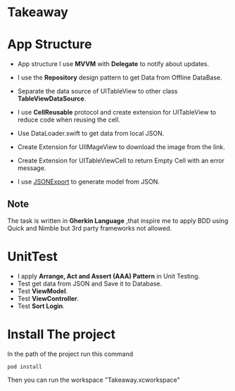 # Takeaway 
# App Structure
 
* App structure I use **MVVM** with **Delegate** to notify about updates.

* I use the **Repository** design pattern to get Data from Offline DataBase.

* Separate the data source of UITableView to other class **TableViewDataSource**.

* I use **CellReusable** protocol and create  extension for UITableView to reduce code when reusing the cell.

* Use DataLoader.swift to get data from local JSON.

* Create Extension for UIIMageView to download the image from the link.

* Create Extension for UITableViewCell to return Empty Cell with an error message.

* I use [JSONExport](https://github.com/Ahmed-Ali/JSONExport) to generate model from JSON.


## Note
The task is written in **Gherkin Language** ,that inspire me to apply BDD using Quick and Nimble but 3rd party frameworks not allowed.

# UnitTest
* I apply  **Arrange, Act and Assert (AAA) Pattern** in Unit Testing.
* Test get data from JSON and Save it to Database.
* Test **ViewModel**.
* Test **ViewController**.
* Test **Sort Login**.


 # Install The project 
 
 In the path of the project run this command 
 
 `pod install`
 
 Then you can run the workspace "Takeaway.xcworkspace"
